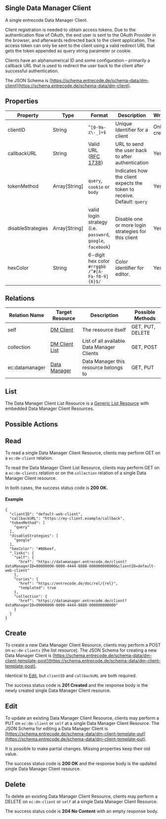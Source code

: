 ## Single Data Manager Client
A single entrecode Data Manager Client.

Client registration is needed to obtain access tokens. Due to the authentication flow of OAuth, the end user is sent to the OAuth Provider in the browser, and afterwards redirected back to the client application. The access token can only be sent to the client using a valid redirect URL that gets the token appended as query string parameter or cookie.

Clients have an alphanumerical ID and some configuration – primarily a callback URL that is used to redirect the user back to the client after successful authentication.

The JSON Schema is [https://schema.entrecode.de/schema-data/dm-client](https://schema.entrecode.de/schema-data/dm-client).

## Properties

| Property | Type | Format | Description | Writable |
|----------|------|--------|-------------|----------|
|clientID  | String | `^[0-9a-z\-_]+$` | Unique Identifier for a client | Only on creation |
|callbackURL| String | Valid URL ([RFC 1738](http://www.rfc-base.org/txt/rfc-1738.txt)) | URL to send the user back to after authentication | Yes |
|tokenMethod| Array[String] | `query`, `cookie` or `body` | Indicates how the client expects the token to receive. Default: `query` | Yes |
|disableStrategies| Array[String] | valid login strategy (i.e. `password`, `google`, `facebook`) | Disable one or more login strategies for this client | Yes |
|hexColor|String|6-digit hex color `#rrggbb` `/^#[A-Fa-f0-9]{6}$/`|Color identifier for editor.|Yes|


## Relations

| Relation Name | Target Resource | Description |Possible Methods |
|---------------|-----------------|-------------|-----------------|
| self          | [DM Client](#)| The resource itself | GET, PUT, DELETE |
| collection    | [DM Client List](#list)| List of all available Data Manager Clients | GET, POST |
| ec:datamanager| [Data Manager](./datamanager/) | Data Manager this resource belongs to | GET, PUT |


## List

The Data Manager Client List Resource is a [Generic List Resource](/#generic-list-resources) with embedded Data Manager Client Resources.

## Possible Actions

## Read

To read a single Data Manager Client Resource, clients may perform GET on a `ec:dm-client` relation.

To read the Data Manager Client List Resource, clients may perform GET on a `ec:dm-clients` relation or on the `collection` relation of a single Data Manager Client resource.

In both cases, the success status code is **200 OK.**


#### Example
```
{
  "clientID": "default-web-client",
  "callbackURL": "https://my-client.example/callback",
  "tokenMethod": [
    "query"
  ],
  "disableStrategies": [
    "google"
  ],
  "hexColor": "#00beef,
  "_links": {
    "self": {
      "href": "https://datamanager.entrecode.de/client?dataManagerID=00000000-0000-4444-8888-000000000000&clientID=default-web-client"
    },
    "curies": {
      "href": "https://entrecode.de/doc/rel/{rel}",
      "templated": true
    },
    "collection": {
      "href": "https://datamanager.entrecode.de/client?dataManagerID=00000000-0000-4444-8888-000000000000"
    }
  }
}
```


## Create

To create a new Data Manager Client Resource, clients may perform a POST on `ec:dm-clients` (the list resource). The JSON Schema for creating a new Data Manager Client is [https://schema.entrecode.de/schema-data/dm-client-template-post](https://schema.entrecode.de/schema-data/dm-client-template-post). 

Identical to [Edit](#edit), but `clientID` and `callbackURL` are both required. 

The success status code is **201 Created** and the response body is the newly created single Data Manager Client resource.


## Edit

To update an existing Data Manager Client Resource, clients may perform a PUT on `ec:dm-client` or `self` at a single Data Manager Client Resource. The JSON Schema for editing a Data Manager Client is [https://schema.entrecode.de/schema-data/dm-client-template-put](https://schema.entrecode.de/schema-data/dm-client-template-put). 

It is possible to make partial changes. Missing properties keep their old value.

The success status code is **200 OK** and the response body is the updated single Data Manager Client resource.


## Delete

To delete an existing Data Manager Client Resource, clients may perform a DELETE on `ec:dm-client` or `self` at a single Data Manager Client Resource. 

The success status code is **204 No Content** with an empty response body.

